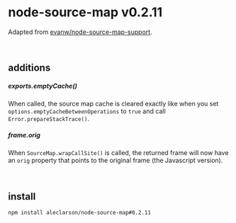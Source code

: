 node-source-map v0.2.11
===============================

Adapted from [evanw/node-source-map-support](https://github.com/evanw/node-source-map-support).

&nbsp;

additions
---------

##### exports.emptyCache()

When called, the source map cache is cleared exactly like when you set `options.emptyCacheBetweenOperations` to `true` and call `Error.prepareStackTrace()`.

##### frame.orig

When `SourceMap.wrapCallSite()` is called, the returned frame will now have an `orig` property that points to the original frame (the Javascript version).

&nbsp;

install
-------

```sh
npm install aleclarson/node-source-map#0.2.11
```
